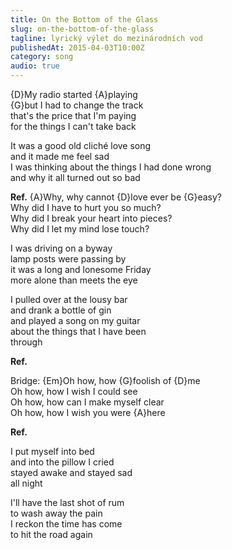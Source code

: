```yaml
---
title: On the Bottom of the Glass
slug: on-the-bottom-of-the-glass
tagline: lyrický výlet do mezinárodních vod
publishedAt: 2015-04-03T10:00Z
category: song
audio: true
---
```

{D}My radio started {A}playing \
{G}but I had to change the track \
that's the price that I'm paying \
for the things I can't take back

It was a good old cliché love song \
and it made me feel sad \
I was thinking about the things I had done wrong \
and why it all turned out so bad

**Ref.** {A}Why, why cannot {D}love ever be {G}easy? \
Why did I have to hurt you so much? \
Why did I break your heart into pieces? \
Why did I let my mind lose touch?

I was driving on a byway \
lamp posts were passing by \
it was a long and lonesome Friday \
more alone than meets the eye

I pulled over at the lousy bar \
and drank a bottle of gin \
and played a song on my guitar \
about the things that I have been \
through

**Ref.**

Bridge: {Em}Oh how, how {G}foolish of {D}me \
Oh how, how I wish I could see \
Oh how, how can I make myself clear \
Oh how, how I wish you were {A}here

**Ref.**

I put myself into bed \
and into the pillow I cried \
stayed awake and stayed sad \
all night

I'll have the last shot of rum \
to wash away the pain \
I reckon the time has come \
to hit the road again
